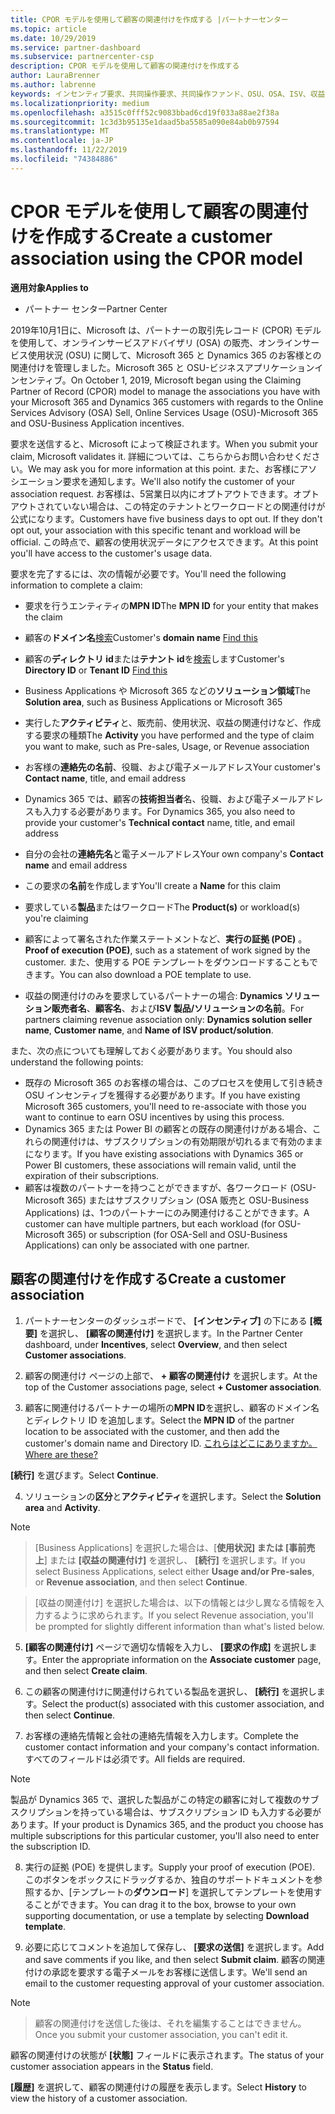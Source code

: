 ```yaml
---
title: CPOR モデルを使用して顧客の関連付けを作成する |パートナーセンター
ms.topic: article
ms.date: 10/29/2019
ms.service: partner-dashboard
ms.subservice: partnercenter-csp
description: CPOR モデルを使用して顧客の関連付けを作成する
author: LauraBrenner
ms.author: labrenne
keywords: インセンティブ要求、共同操作要求、共同操作ファンド、OSU、OSA、ISV、収益関連
ms.localizationpriority: medium
ms.openlocfilehash: a3515c0fff52c9083bbad6cd19f033a88ae2f38a
ms.sourcegitcommit: 1c3d3b95135e1daad5ba5585a090e84ab0b97594
ms.translationtype: MT
ms.contentlocale: ja-JP
ms.lasthandoff: 11/22/2019
ms.locfileid: "74384886"
---
```

# <a name="create-a-customer-association-using-the-cpor-model"></a><span data-ttu-id="19532-104">CPOR モデルを使用して顧客の関連付けを作成する</span><span class="sxs-lookup"><span data-stu-id="19532-104">Create a customer association using the CPOR model</span></span>

<span data-ttu-id="19532-105">**適用対象**</span><span class="sxs-lookup"><span data-stu-id="19532-105">**Applies to**</span></span>

-  <span data-ttu-id="19532-106">パートナー センター</span><span class="sxs-lookup"><span data-stu-id="19532-106">Partner Center</span></span>


<span data-ttu-id="19532-107">2019年10月1日に、Microsoft は、パートナーの取引先レコード (CPOR) モデルを使用して、オンラインサービスアドバイザリ (OSA) の販売、オンラインサービス使用状況 (OSU) に関して、Microsoft 365 と Dynamics 365 のお客様との関連付けを管理しました。Microsoft 365 と OSU-ビジネスアプリケーションインセンティブ。</span><span class="sxs-lookup"><span data-stu-id="19532-107">On October 1, 2019, Microsoft began using the Claiming Partner of Record (CPOR) model to manage the associations you have with your Microsoft 365 and Dynamics 365 customers with regards to the Online Services Advisory (OSA) Sell, Online Services Usage (OSU)-Microsoft 365 and OSU-Business Application incentives.</span></span>

<span data-ttu-id="19532-108">要求を送信すると、Microsoft によって検証されます。</span><span class="sxs-lookup"><span data-stu-id="19532-108">When you submit your claim, Microsoft validates it.</span></span> <span data-ttu-id="19532-109">詳細については、こちらからお問い合わせください。</span><span class="sxs-lookup"><span data-stu-id="19532-109">We may ask you for more information at this point.</span></span> <span data-ttu-id="19532-110">また、お客様にアソシエーション要求を通知します。</span><span class="sxs-lookup"><span data-stu-id="19532-110">We'll also notify the customer of your association request.</span></span> <span data-ttu-id="19532-111">お客様は、5営業日以内にオプトアウトできます。オプトアウトされていない場合は、この特定のテナントとワークロードとの関連付けが公式になります。</span><span class="sxs-lookup"><span data-stu-id="19532-111">Customers have five business days to opt out. If they don't opt out, your association with this specific tenant and workload will be official.</span></span> <span data-ttu-id="19532-112">この時点で、顧客の使用状況データにアクセスできます。</span><span class="sxs-lookup"><span data-stu-id="19532-112">At this point you'll have access to the customer's usage data.</span></span> 

<span data-ttu-id="19532-113">要求を完了するには、次の情報が必要です。</span><span class="sxs-lookup"><span data-stu-id="19532-113">You'll need the following information to complete a claim:</span></span>

- <span data-ttu-id="19532-114">要求を行うエンティティの**MPN ID**</span><span class="sxs-lookup"><span data-stu-id="19532-114">The **MPN ID** for your entity that makes the claim</span></span>

- <span data-ttu-id="19532-115">顧客の**ドメイン名**[検索](https://docs.microsoft.com/partner-center/find-customer-domain-name)</span><span class="sxs-lookup"><span data-stu-id="19532-115">Customer's **domain name** [Find this](https://docs.microsoft.com/partner-center/find-customer-domain-name)</span></span>

- <span data-ttu-id="19532-116">顧客の**ディレクトリ id**または**テナント id**を[検索](https://docs.microsoft.com/partner-center/find-customer-domain-name)します</span><span class="sxs-lookup"><span data-stu-id="19532-116">Customer's **Directory ID** or **Tenant ID** [Find this](https://docs.microsoft.com/partner-center/find-customer-domain-name)</span></span>

- <span data-ttu-id="19532-117">Business Applications や Microsoft 365 などの**ソリューション領域**</span><span class="sxs-lookup"><span data-stu-id="19532-117">The **Solution area**, such as Business Applications or Microsoft 365</span></span>

- <span data-ttu-id="19532-118">実行した**アクティビティ**と、販売前、使用状況、収益の関連付けなど、作成する要求の種類</span><span class="sxs-lookup"><span data-stu-id="19532-118">The **Activity** you have performed and the type of claim you want to make, such as Pre-sales, Usage, or Revenue association</span></span>

- <span data-ttu-id="19532-119">お客様の**連絡先の名前**、役職、および電子メールアドレス</span><span class="sxs-lookup"><span data-stu-id="19532-119">Your customer's **Contact name**, title, and email address</span></span>

- <span data-ttu-id="19532-120">Dynamics 365 では、顧客の**技術担当者**名、役職、および電子メールアドレスも入力する必要があります。</span><span class="sxs-lookup"><span data-stu-id="19532-120">For Dynamics 365, you also need to provide your customer's **Technical contact** name, title, and email address</span></span>

- <span data-ttu-id="19532-121">自分の会社の**連絡先名**と電子メールアドレス</span><span class="sxs-lookup"><span data-stu-id="19532-121">Your own company's **Contact name** and email address</span></span>

- <span data-ttu-id="19532-122">この要求の**名前**を作成します</span><span class="sxs-lookup"><span data-stu-id="19532-122">You'll create a **Name** for this claim</span></span>

- <span data-ttu-id="19532-123">要求している**製品**またはワークロード</span><span class="sxs-lookup"><span data-stu-id="19532-123">The **Product(s)** or workload(s) you're claiming</span></span>

- <span data-ttu-id="19532-124">顧客によって署名された作業ステートメントなど、**実行の証拠 (POE)** 。</span><span class="sxs-lookup"><span data-stu-id="19532-124">**Proof of execution (POE)**, such as a statement of work signed by the customer.</span></span> <span data-ttu-id="19532-125">また、使用する POE テンプレートをダウンロードすることもできます。</span><span class="sxs-lookup"><span data-stu-id="19532-125">You can also download a POE template to use.</span></span>

- <span data-ttu-id="19532-126">収益の関連付けのみを要求しているパートナーの場合: **Dynamics ソリューション販売者名**、**顧客名**、および**ISV 製品/ソリューションの名前**。</span><span class="sxs-lookup"><span data-stu-id="19532-126">For partners claiming revenue association only: **Dynamics solution seller name**, **Customer name**, and **Name of ISV product/solution**.</span></span> 

<span data-ttu-id="19532-127">また、次の点についても理解しておく必要があります。</span><span class="sxs-lookup"><span data-stu-id="19532-127">You should also understand the following points:</span></span>
- <span data-ttu-id="19532-128">既存の Microsoft 365 のお客様の場合は、このプロセスを使用して引き続き OSU インセンティブを獲得する必要があります。</span><span class="sxs-lookup"><span data-stu-id="19532-128">If you have existing Microsoft 365 customers, you'll need to re-associate with those you want to continue to earn OSU incentives by using this process.</span></span>
- <span data-ttu-id="19532-129">Dynamics 365 または Power BI の顧客との既存の関連付けがある場合、これらの関連付けは、サブスクリプションの有効期限が切れるまで有効のままになります。</span><span class="sxs-lookup"><span data-stu-id="19532-129">If you have existing associations with Dynamics 365 or Power BI customers, these associations will remain valid, until the expiration of their subscriptions.</span></span>
- <span data-ttu-id="19532-130">顧客は複数のパートナーを持つことができますが、各ワークロード (OSU-Microsoft 365) またはサブスクリプション (OSA 販売と OSU-Business Applications) は、1つのパートナーにのみ関連付けることができます。</span><span class="sxs-lookup"><span data-stu-id="19532-130">A customer can have multiple partners, but each workload (for OSU-Microsoft 365) or subscription (for OSA-Sell and OSU-Business Applications) can only be associated with one partner.</span></span>

## <a name="create-a-customer-association"></a><span data-ttu-id="19532-131">顧客の関連付けを作成する</span><span class="sxs-lookup"><span data-stu-id="19532-131">Create a customer association</span></span>
1.  <span data-ttu-id="19532-132">パートナーセンターのダッシュボードで、 **[インセンティブ]** の下にある **[概要]** を選択し、 **[顧客の関連付け]** を選択します。</span><span class="sxs-lookup"><span data-stu-id="19532-132">In the Partner Center dashboard, under **Incentives**, select **Overview**, and then select **Customer associations**.</span></span> 

2.  <span data-ttu-id="19532-133">顧客の関連付け ページの上部で、 **+ 顧客の関連付け** を選択します。</span><span class="sxs-lookup"><span data-stu-id="19532-133">At the top of the Customer associations page, select **+ Customer association**.</span></span>

3.  <span data-ttu-id="19532-134">顧客に関連付けるパートナーの場所の**MPN ID**を選択し、顧客のドメイン名とディレクトリ ID を追加します。</span><span class="sxs-lookup"><span data-stu-id="19532-134">Select the **MPN ID** of the partner location to be associated with the customer, and then add the customer's domain name and Directory ID.</span></span> [<span data-ttu-id="19532-135">これらはどこにありますか。</span><span class="sxs-lookup"><span data-stu-id="19532-135">Where are these?</span></span>](https://docs.microsoft.com/partner-center/find-customer-domain-name)

<span data-ttu-id="19532-136">**[続行]** を選びます。</span><span class="sxs-lookup"><span data-stu-id="19532-136">Select **Continue**.</span></span>

4.  <span data-ttu-id="19532-137">ソリューションの**区分**と**アクティビティ**を選択します。</span><span class="sxs-lookup"><span data-stu-id="19532-137">Select the **Solution area** and **Activity**.</span></span> 

>[!Note]

><span data-ttu-id="19532-138">[Business Applications] を選択した場合は、[**使用状況] または [事前売上**] または **[収益の関連付け]** を選択し、 **[続行]** を選択します。</span><span class="sxs-lookup"><span data-stu-id="19532-138">If you select Business Applications, select either **Usage and/or Pre-sales**, or **Revenue association**, and then select **Continue**.</span></span> 

><span data-ttu-id="19532-139">[収益の関連付け] を選択した場合は、以下の情報とは少し異なる情報を入力するように求められます。</span><span class="sxs-lookup"><span data-stu-id="19532-139">If you select Revenue association, you'll be prompted for slightly different information than what's listed below.</span></span> 

5.  <span data-ttu-id="19532-140">**[顧客の関連付け]** ページで適切な情報を入力し、 **[要求の作成]** を選択します。</span><span class="sxs-lookup"><span data-stu-id="19532-140">Enter the appropriate information on the **Associate customer** page, and then select **Create claim**.</span></span>

6.  <span data-ttu-id="19532-141">この顧客の関連付けに関連付けられている製品を選択し、 **[続行]** を選択します。</span><span class="sxs-lookup"><span data-stu-id="19532-141">Select the product(s) associated with this customer association, and then select **Continue**.</span></span>

7.  <span data-ttu-id="19532-142">お客様の連絡先情報と会社の連絡先情報を入力します。</span><span class="sxs-lookup"><span data-stu-id="19532-142">Complete the customer contact information and your company's contact information.</span></span> <span data-ttu-id="19532-143">すべてのフィールドは必須です。</span><span class="sxs-lookup"><span data-stu-id="19532-143">All fields are required.</span></span> 

>[!Note]

<span data-ttu-id="19532-144">製品が Dynamics 365 で、選択した製品がこの特定の顧客に対して複数のサブスクリプションを持っている場合は、サブスクリプション ID も入力する必要があります。</span><span class="sxs-lookup"><span data-stu-id="19532-144">If your product is Dynamics 365, and the product you choose has multiple subscriptions for this particular customer, you'll also need to enter the subscription ID.</span></span>

8.  <span data-ttu-id="19532-145">実行の証拠 (POE) を提供します。</span><span class="sxs-lookup"><span data-stu-id="19532-145">Supply your proof of execution (POE).</span></span> <span data-ttu-id="19532-146">このボタンをボックスにドラッグするか、独自のサポートドキュメントを参照するか、[テンプレートの**ダウンロード**] を選択してテンプレートを使用することができます。</span><span class="sxs-lookup"><span data-stu-id="19532-146">You can drag it to the box, browse to your own supporting documentation, or use a template by selecting **Download template**.</span></span> 

9.  <span data-ttu-id="19532-147">必要に応じてコメントを追加して保存し、 **[要求の送信]** を選択します。</span><span class="sxs-lookup"><span data-stu-id="19532-147">Add and save comments if you like, and then select **Submit claim**.</span></span> <span data-ttu-id="19532-148">顧客の関連付けの承認を要求する電子メールをお客様に送信します。</span><span class="sxs-lookup"><span data-stu-id="19532-148">We'll send an email to the customer requesting approval of your customer association.</span></span> 

>[!NOTE]

><span data-ttu-id="19532-149">顧客の関連付けを送信した後は、それを編集することはできません。</span><span class="sxs-lookup"><span data-stu-id="19532-149">Once you submit your customer association, you can't edit it.</span></span> 

<span data-ttu-id="19532-150">顧客の関連付けの状態が **[状態]** フィールドに表示されます。</span><span class="sxs-lookup"><span data-stu-id="19532-150">The status of your customer association appears in the **Status** field.</span></span> 

<span data-ttu-id="19532-151">**[履歴]** を選択して、顧客の関連付けの履歴を表示します。</span><span class="sxs-lookup"><span data-stu-id="19532-151">Select **History** to view the history of a customer association.</span></span>
